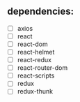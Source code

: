 ## dependencies: 
- [ ] axios
- [ ] react
- [ ] react-dom
- [ ] react-helmet
- [ ] react-redux
- [ ] react-router-dom
- [ ] react-scripts
- [ ] redux
- [ ] redux-thunk
